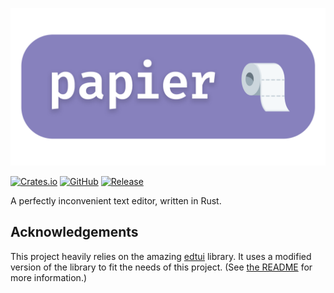 <p align="center">
    <img src="assets/banner.png" alt="papier" />
</p>

[![Crates.io](https://img.shields.io/crates/v/papier)](https://crates.io/crates/rwalk)
[![GitHub](https://img.shields.io/github/license/cestef/papier)](LICENSE)
[![Release](https://img.shields.io/github/v/release/cestef/papier)](https://github.com/cestef/rwalk/releases/latest)

A perfectly inconvenient text editor, written in Rust.

## Acknowledgements

This project heavily relies on the amazing [edtui](https://github.com/preiter93/edtui) library. It uses a modified version of the library to fit the needs of this project. (See [the README](crates/edtui/README.md) for more information.)